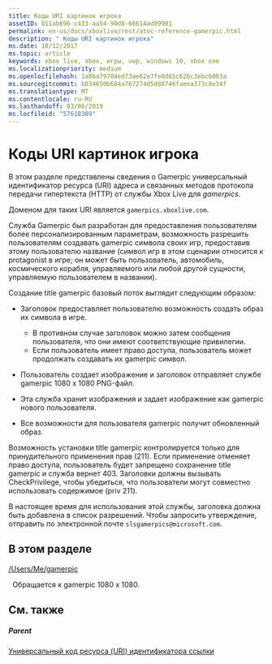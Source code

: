 ```yaml
---
title: Коды URI картинок игрока
assetID: 811ab696-c433-aa54-90d8-66614ad09901
permalink: en-us/docs/xboxlive/rest/atoc-reference-gamerpic.html
description: " Коды URI картинок игрока"
ms.date: 10/12/2017
ms.topic: article
keywords: xbox live, xbox, игры, uwp, windows 10, xbox one
ms.localizationpriority: medium
ms.openlocfilehash: 1a8ba79784ed73ae62e7fe8d65c626c3ebc6003a
ms.sourcegitcommit: b034650b684a767274d5d88746faeea373c8e34f
ms.translationtype: MT
ms.contentlocale: ru-RU
ms.lasthandoff: 03/06/2019
ms.locfileid: "57618389"
---
```

# <a name="gamerpic-uris"></a>Коды URI картинок игрока
 
В этом разделе представлены сведения о Gamerpic универсальный идентификатор ресурса (URI) адреса и связанных методов протокола передачи гипертекста (HTTP) от службы Xbox Live для *gamerpics*.
 
Доменом для таких URI является `gamerpics.xboxlive.com`.
 
Служба Gamerpic был разработан для предоставления пользователям более персонализированным параметрам, возможность разрешить пользователям создавать gamerpic символа своих игр, предоставив этому пользователю название (символ игр в этом сценарии относится к protagonist в игре; он может быть пользователь, автомобиль, космического корабля, управляемого или любой другой сущности, управляемую пользователем в названии).
 
Создание title gamerpic базовый поток выглядит следующим образом:
 
   * Заголовок предоставляет пользователю возможность создать образ их символа в игре. 
     * В противном случае заголовок можно затем сообщения пользователя, что они имеют соответствующие привилегии.
     * Если пользователь имеет право доступа, пользователь может продолжать создавать их gamerpic символ.
  
   * Пользователь создает изображение и заголовок отправляет службе gamerpic 1080 x 1080 PNG-файл.
   * Эта служба хранит изображения и задает изображение как gamerpic нового пользователя.
   * Все возможности для пользователя gamerpic получит обновленный образ.
  
Возможность установки title gamerpic контролируется только для принудительного применения прав (211). Если применение отменяет право доступа, пользователь будет запрещено сохранение title gamerpic и служба вернет 403. Заголовки должны вызывать CheckPrivilege, чтобы убедиться, что пользователи могут совместно использовать содержимое (priv 211).
 
В настоящее время для использования этой службы, заголовка должна быть добавлена в список разрешений. Чтобы запросить утверждение, отправить по электронной почте `slsgamerpics@microsoft.com`.
 
<a id="ID4EGC"></a>

 
## <a name="in-this-section"></a>В этом разделе

[/Users/Me/gamerpic](uri-usersmegamerpic.md)

&nbsp;&nbsp;Обращается к gamerpic 1080 x 1080.
 
<a id="ID4EMC"></a>

 
## <a name="see-also"></a>См. также
 
<a id="ID4EOC"></a>

 
##### <a name="parent"></a>Parent 

[Универсальный код ресурса (URI) идентификатора ссылки](../atoc-xboxlivews-reference-uris.md)

   